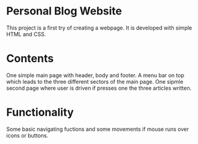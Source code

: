 # Personal Blog Website 
This project is a first try of creating a webpage. It is developed with simple HTML and CSS. 

# Contents
One simple main page with header, body and footer. A menu bar on top which leads to the three different sectors of the main page.
One sipmle second page where user is driven if presses one the three articles written.

# Functionality
Some basic navigating fuctions and some movements if mouse runs over icons or buttons. 